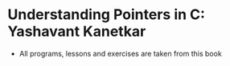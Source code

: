 # Understanding Pointers in C: Yashavant Kanetkar
- All programs, lessons and exercises are taken from this book
